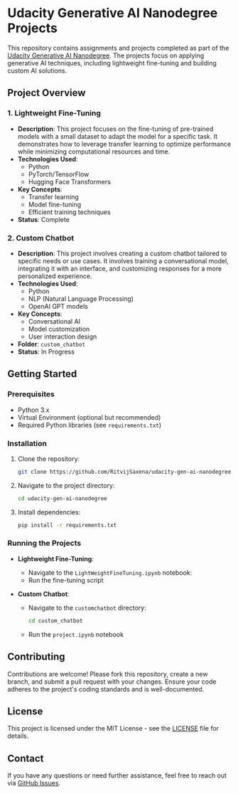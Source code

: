 # Udacity Generative AI Nanodegree Projects

This repository contains assignments and projects completed as part of the [Udacity Generative AI Nanodegree](https://https://www.udacity.com/course/generative-ai--nd608). The projects focus on applying generative AI techniques, including lightweight fine-tuning and building custom AI solutions.

## Project Overview

### 1. **Lightweight Fine-Tuning**
   - **Description**: This project focuses on the fine-tuning of pre-trained models with a small dataset to adapt the model for a specific task. It demonstrates how to leverage transfer learning to optimize performance while minimizing computational resources and time.
   - **Technologies Used**: 
     - Python
     - PyTorch/TensorFlow
     - Hugging Face Transformers
   - **Key Concepts**:
     - Transfer learning
     - Model fine-tuning
     - Efficient training techniques
   - **Status**: Complete

### 2. **Custom Chatbot**
   - **Description**: This project involves creating a custom chatbot tailored to specific needs or use cases. It involves training a conversational model, integrating it with an interface, and customizing responses for a more personalized experience.
   - **Technologies Used**:
     - Python
     - NLP (Natural Language Processing)
     - OpenAI GPT models
   - **Key Concepts**:
     - Conversational AI
     - Model customization
     - User interaction design
   - **Folder**: `custom_chatbot`
   - **Status**: In Progress

## Getting Started

### Prerequisites
- Python 3.x
- Virtual Environment (optional but recommended)
- Required Python libraries (see `requirements.txt`)

### Installation

1. Clone the repository:
   ```bash
   git clone https://github.com/RitvijSaxena/udacity-gen-ai-nanodegree.git
   ```
2. Navigate to the project directory:
   ```bash
   cd udacity-gen-ai-nanodegree
   ```
3. Install dependencies:
   ```bash
   pip install -r requirements.txt
   ```

### Running the Projects

- **Lightweight Fine-Tuning**:
  - Navigate to the `LightWeightFineTuning.ipynb` notebook:
  - Run the fine-tuning script

- **Custom Chatbot**:
  - Navigate to the `customchatbot` directory:
    ```bash
    cd custom_chatbot
    ```
  - Run the `project.ipynb` notebook

## Contributing

Contributions are welcome! Please fork this repository, create a new branch, and submit a pull request with your changes. Ensure your code adheres to the project's coding standards and is well-documented.

## License

This project is licensed under the MIT License - see the [LICENSE](LICENSE) file for details.

## Contact

If you have any questions or need further assistance, feel free to reach out via [GitHub Issues](https://github.com/RitvijSaxena/udacity-gen-ai-nanodegree/issues).